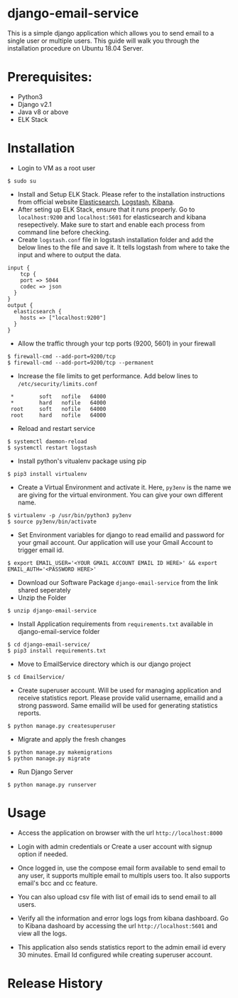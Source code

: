 ﻿﻿﻿﻿﻿﻿﻿﻿﻿﻿﻿﻿﻿﻿﻿﻿﻿﻿﻿﻿﻿﻿﻿﻿﻿﻿﻿﻿﻿﻿﻿﻿﻿﻿﻿﻿﻿﻿﻿﻿﻿﻿﻿﻿﻿﻿﻿﻿﻿﻿﻿﻿﻿﻿# django-email-serviceThis is a simple django application which allows you to send email to a single user or multiple users.This guide will walk you through the installation procedure on Ubuntu 18.04 Server. # Prerequisites:- Python3- Django v2.1- Java v8 or above- ELK Stack# Installation- Login to VM as a root user```$ sudo su```- Install and Setup ELK Stack. Please refer to the installation instructions from official website [Elasticsearch](https://www.elastic.co/downloads/elasticsearch), [Logstash](https://www.elastic.co/downloads/logstash), [Kibana](https://www.elastic.co/downloads/kibana).- After seting up ELK Stack, ensure that it runs properly. Go to `localhost:9200` and `localhost:5601` for elasticsearch and kibana resepectively. Make sure to start and enable each process from command line before checking.- Create `logstash.conf` file in logstash installation folder and add the below lines to the file and save it. It tells logstash from where to take the input and where to output the data.```input {    tcp {    port => 5044    codec => json  }}output {  elasticsearch {    hosts => ["localhost:9200"]  }}```- Allow the traffic through your tcp ports (9200, 5601) in your firewall```$ firewall-cmd --add-port=9200/tcp$ firewall-cmd --add-port=9200/tcp --permanent```- Increase the file limits to get performance. Add below lines to `/etc/security/limits.conf```` *        soft   nofile   64000 *        hard   nofile   64000 root     soft   nofile   64000 root     hard   nofile   64000```- Reload and restart service```$ systemctl daemon-reload$ systemctl restart logstash```- Install python's vitualenv package using pip```$ pip3 install virtualenv```- Create a Virtual Environment and activate it. Here, `py3env` is the name we are giving for the virtual environment. You can give your own different name.```$ virtualenv -p /usr/bin/python3 py3env$ source py3env/bin/activate```- Set Environment variables for django to read emailid and password for your gmail account. Our application will use your Gmail Account to trigger email id.```$ export EMAIL_USER='<YOUR GMAIL ACCOUNT EMAIL ID HERE>' && export EMAIL_AUTH='<PASSWORD HERE>'```- Download our Software Package `django-email-service` from the link shared seperately- Unzip the Folder```$ unzip django-email-service```- Install Application requirements from `requirements.txt` available in django-email-service folder```$ cd django-email-service/$ pip3 install requirements.txt```- Move to EmailService directory which is our django project```$ cd EmailService/```- Create superuser account. Will be used for managing application and receive statistics report. Please provide valid username, emailid and a strong password. Same emailid will be used for generating statistics reports.```$ python manage.py createsuperuser```- Migrate and apply the fresh changes```$ python manage.py makemigrations$ python manage.py migrate```- Run Django Server```$ python manage.py runserver```# Usage- Access the application on browser with the url `http://localhost:8000`- Login with admin credentials or Create a user account with signup option if needed.- Once logged in, use the compose email form available to send email to any user, it supports multiple email to multipls users too. It also supports email's bcc and cc feature.- You can also upload csv file with list of email ids to send email to all users.- Verify all the information and error logs logs from kibana dashboard. Go to Kibana dashoard by accessing the url `http://localhost:5601` and view all the logs.- This application also sends statistics report to the admin email id every 30 minutes. Email Id configured while creating superuser account.# Release History